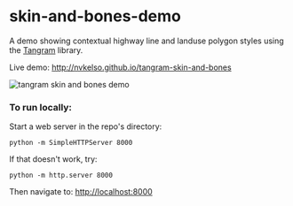 # skin-and-bones-demo

A demo showing contextual highway line and landuse polygon styles using the [Tangram](http://github.com/tangrams/tangram) library.

Live demo: http://nvkelso.github.io/tangram-skin-and-bones

![tangram skin and bones demo](https://cloud.githubusercontent.com/assets/459970/5781837/ece89c72-9d83-11e4-93e2-757c464c1278.png)

### To run locally:

Start a web server in the repo's directory:

    python -m SimpleHTTPServer 8000
    
If that doesn't work, try:

    python -m http.server 8000
    
Then navigate to: [http://localhost:8000](http://localhost:8000)